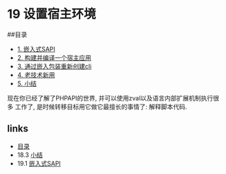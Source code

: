 # 19 设置宿主环境

##目录

   * [1. 嵌入式SAPI](19.1.md)
   * [2. 构建并编译一个宿主应用](19.2.md)
   * [3. 通过嵌入包装重新创建cli](19.3.md)
   * [4. 老技术新用](19.4.md)
   * [5. 小结](19.5.md)
   

现在你已经了解了PHPAPI的世界, 并可以使用zval以及语言内部扩展机制执行很多 工作了, 是时候转移目标用它做它最擅长的事情了: 解释脚本代码.


## links
   * [目录](<preface.md>)
   * 18.3 [小结](<18.3.md>)
   * 19.1 [嵌入式SAPI](<19.1.md>)
